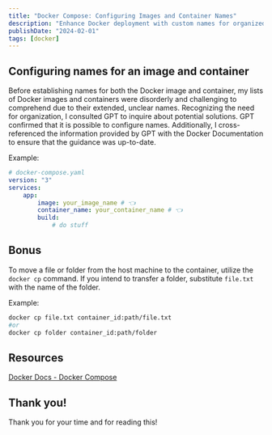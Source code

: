 ```yaml
---
title: "Docker Compose: Configuring Images and Container Names"
description: "Enhance Docker deployment with custom names for organized images and containers. Explore efficient file transfers using the 'docker cp' command."
publishDate: "2024-02-01"
tags: [docker]
---
```


## Configuring names for an image and container

Before establishing names for both the Docker image and container, my lists of Docker images and containers were disorderly and challenging to comprehend due to their extended, unclear names. Recognizing the need for organization, I consulted GPT to inquire about potential solutions. GPT confirmed that it is possible to configure names. Additionally, I cross-referenced the information provided by GPT with the Docker Documentation to ensure that the guidance was up-to-date.

Example:

```yaml
# docker-compose.yaml
version: "3"
services:
	app:
		image: your_image_name # 👈
		container_name: your_container_name # 👈
		build:
			# do stuff
```

## Bonus

To move a file or folder from the host machine to the container, utilize the `docker cp` command. If you intend to transfer a folder, substitute `file.txt` with the name of the folder.

Example:

```bash
docker cp file.txt container_id:path/file.txt
#or
docker cp folder container_id:path/folder
```

## Resources

[Docker Docs - Docker Compose](https://docs.docker.com/compose/compose-file/compose-file-v3/)

## Thank you!

Thank you for your time and for reading this!
